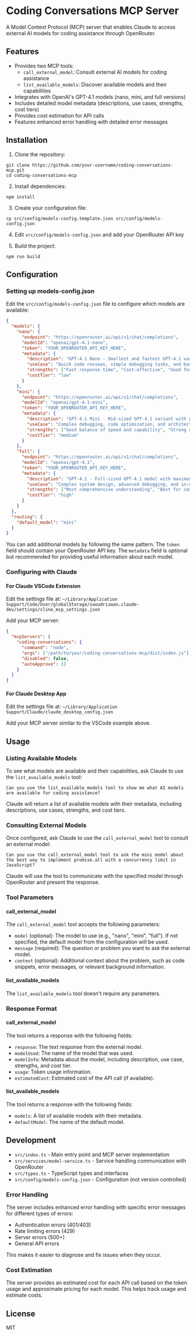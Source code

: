 # Coding Conversations MCP Server

A Model Context Protocol (MCP) server that enables Claude to access external AI models for coding assistance through OpenRouter.

## Features

- Provides two MCP tools:
  - `call_external_model`: Consult external AI models for coding assistance
  - `list_available_models`: Discover available models and their capabilities
- Integrates with OpenAI's GPT-4.1 models (nano, mini, and full versions)
- Includes detailed model metadata (descriptions, use cases, strengths, cost tiers)
- Provides cost estimation for API calls
- Features enhanced error handling with detailed error messages

## Installation

1. Clone the repository:
```
git clone https://github.com/your-username/coding-conversations-mcp.git
cd coding-conversations-mcp
```

2. Install dependencies:
```
npm install
```

3. Create your configuration file:
```
cp src/config/models-config.template.json src/config/models-config.json
```

4. Edit `src/config/models-config.json` and add your OpenRouter API key

5. Build the project:
```
npm run build
```

## Configuration

### Setting up models-config.json

Edit the `src/config/models-config.json` file to configure which models are available:

```json
{
  "models": {
    "nano": {
      "endpoint": "https://openrouter.ai/api/v1/chat/completions",
      "modelId": "openai/gpt-4.1-nano",
      "token": "YOUR_OPENROUTER_API_KEY_HERE",
      "metadata": {
        "description": "GPT-4.1 Nano - Smallest and fastest GPT-4.1 variant",
        "useCase": "Quick code reviews, simple debugging tasks, and basic coding assistance",
        "strengths": ["Fast response time", "Cost-effective", "Good for simple tasks"],
        "costTier": "low"
      }
    },
    "mini": {
      "endpoint": "https://openrouter.ai/api/v1/chat/completions",
      "modelId": "openai/gpt-4.1-mini",
      "token": "YOUR_OPENROUTER_API_KEY_HERE",
      "metadata": {
        "description": "GPT-4.1 Mini - Mid-sized GPT-4.1 variant with good balance of speed and capability",
        "useCase": "Complex debugging, code optimization, and architectural suggestions",
        "strengths": ["Good balance of speed and capability", "Strong coding knowledge", "Detailed explanations"],
        "costTier": "medium"
      }
    },
    "full": {
      "endpoint": "https://openrouter.ai/api/v1/chat/completions",
      "modelId": "openai/gpt-4.1",
      "token": "YOUR_OPENROUTER_API_KEY_HERE",
      "metadata": {
        "description": "GPT-4.1 - Full-sized GPT-4.1 model with maximum capability",
        "useCase": "Complex system design, advanced debugging, and in-depth code analysis",
        "strengths": ["Most comprehensive understanding", "Best for complex problems", "Detailed and nuanced responses"],
        "costTier": "high"
      }
    }
  },
  "routing": {
    "default_model": "mini"
  }
}
```

You can add additional models by following the same pattern. The `token` field should contain your OpenRouter API key. The `metadata` field is optional but recommended for providing useful information about each model.

### Configuring with Claude

#### For Claude VSCode Extension

Edit the settings file at:
`~/Library/Application Support/Code/User/globalStorage/saoudrizwan.claude-dev/settings/cline_mcp_settings.json`

Add your MCP server:

```json
{
  "mcpServers": {
    "coding-conversations": {
      "command": "node",
      "args": ["/path/to/your/coding-conversations-mcp/dist/index.js"],
      "disabled": false,
      "autoApprove": []
    }
  }
}
```

#### For Claude Desktop App

Edit the settings file at:
`~/Library/Application Support/Claude/claude_desktop_config.json`

Add your MCP server similar to the VSCode example above.

## Usage

### Listing Available Models

To see what models are available and their capabilities, ask Claude to use the `list_available_models` tool:

```
Can you use the list_available_models tool to show me what AI models are available for coding assistance?
```

Claude will return a list of available models with their metadata, including descriptions, use cases, strengths, and cost tiers.

### Consulting External Models

Once configured, ask Claude to use the `call_external_model` tool to consult an external model:

```
Can you use the call_external_model tool to ask the mini model about the best way to implement promise.all with a concurrency limit in JavaScript?
```

Claude will use the tool to communicate with the specified model through OpenRouter and present the response.

### Tool Parameters

#### call_external_model

The `call_external_model` tool accepts the following parameters:

- `model` (optional): The model to use (e.g., "nano", "mini", "full"). If not specified, the default model from the configuration will be used.
- `message` (required): The question or problem you want to ask the external model.
- `context` (optional): Additional context about the problem, such as code snippets, error messages, or relevant background information.

#### list_available_models

The `list_available_models` tool doesn't require any parameters.

### Response Format

#### call_external_model

The tool returns a response with the following fields:

- `response`: The text response from the external model.
- `modelUsed`: The name of the model that was used.
- `modelInfo`: Metadata about the model, including description, use case, strengths, and cost tier.
- `usage`: Token usage information.
- `estimatedCost`: Estimated cost of the API call (if available).

#### list_available_models

The tool returns a response with the following fields:

- `models`: A list of available models with their metadata.
- `defaultModel`: The name of the default model.

## Development

- `src/index.ts` - Main entry point and MCP server implementation
- `src/services/model-service.ts` - Service handling communication with OpenRouter
- `src/types.ts` - TypeScript types and interfaces
- `src/config/models-config.json` - Configuration (not version controlled)

### Error Handling

The server includes enhanced error handling with specific error messages for different types of errors:

- Authentication errors (401/403)
- Rate limiting errors (429)
- Server errors (500+)
- General API errors

This makes it easier to diagnose and fix issues when they occur.

### Cost Estimation

The server provides an estimated cost for each API call based on the token usage and approximate pricing for each model. This helps track usage and estimate costs.

## License

MIT
